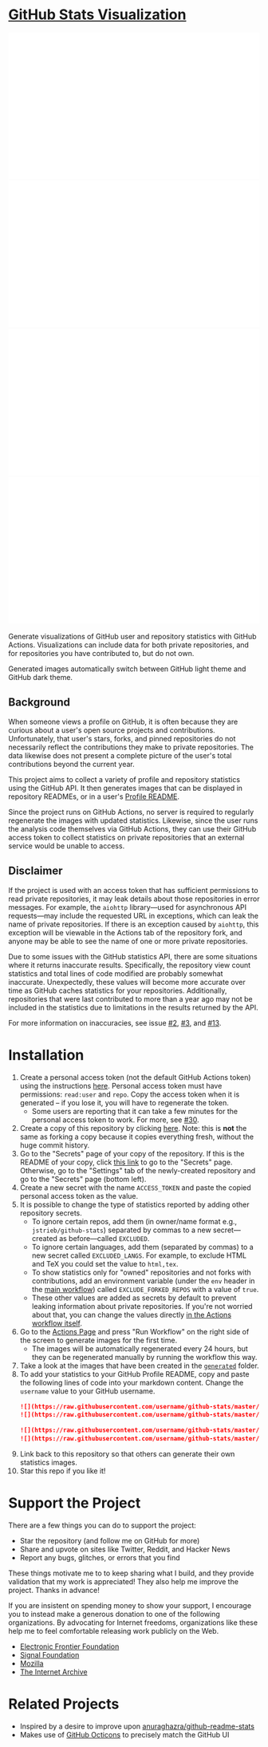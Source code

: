 # [GitHub Stats Visualization](https://github.com/jstrieb/github-stats)

<!--
https://github.community/t/support-theme-context-for-images-in-light-vs-dark-mode/147981/84
-->
<a href="https://github.com/nobiit/github-stats">
<img src="https://github.com/nobiit/github-stats/blob/master/generated/overview.svg#gh-dark-mode-only" />
<img src="https://github.com/nobiit/github-stats/blob/master/generated/languages.svg#gh-dark-mode-only" />
<img src="https://github.com/nobiit/github-stats/blob/master/generated/overview.svg#gh-light-mode-only" />
<img src="https://github.com/nobiit/github-stats/blob/master/generated/languages.svg#gh-light-mode-only" />
</a>

Generate visualizations of GitHub user and repository statistics with GitHub
Actions. Visualizations can include data for both private repositories, and for
repositories you have contributed to, but do not own.

Generated images automatically switch between GitHub light theme and GitHub
dark theme.

## Background

When someone views a profile on GitHub, it is often because they are curious
about a user's open source projects and contributions. Unfortunately, that
user's stars, forks, and pinned repositories do not necessarily reflect the
contributions they make to private repositories. The data likewise does not
present a complete picture of the user's total contributions beyond the current
year.

This project aims to collect a variety of profile and repository statistics
using the GitHub API. It then generates images that can be displayed in
repository READMEs, or in a user's [Profile
README](https://docs.github.com/en/github/setting-up-and-managing-your-github-profile/managing-your-profile-readme).

Since the project runs on GitHub Actions, no server is required to regularly
regenerate the images with updated statistics. Likewise, since the user runs
the analysis code themselves via GitHub Actions, they can use their GitHub
access token to collect statistics on private repositories that an external
service would be unable to access.

## Disclaimer

If the project is used with an access token that has sufficient permissions to
read private repositories, it may leak details about those repositories in
error messages. For example, the `aiohttp` library—used for asynchronous API
requests—may include the requested URL in exceptions, which can leak the name
of private repositories. If there is an exception caused by `aiohttp`, this
exception will be viewable in the Actions tab of the repository fork, and
anyone may be able to see the name of one or more private repositories.

Due to some issues with the GitHub statistics API, there are some situations
where it returns inaccurate results. Specifically, the repository view count
statistics and total lines of code modified are probably somewhat inaccurate.
Unexpectedly, these values will become more accurate over time as GitHub
caches statistics for your repositories. Additionally, repositories that were
last contributed to more than a year ago may not be included in the statistics
due to limitations in the results returned by the API.

For more information on inaccuracies, see issue
[#2](https://github.com/jstrieb/github-stats/issues/2),
[#3](https://github.com/jstrieb/github-stats/issues/3), and
[#13](https://github.com/jstrieb/github-stats/issues/13).

# Installation

<!-- TODO: Add details and screenshots -->

1. Create a personal access token (not the default GitHub Actions token) using
   the instructions
   [here](https://docs.github.com/en/github/authenticating-to-github/creating-a-personal-access-token).
   Personal access token must have permissions: `read:user` and `repo`. Copy
   the access token when it is generated – if you lose it, you will have to
   regenerate the token.
   - Some users are reporting that it can take a few minutes for the personal
     access token to work. For more, see 
     [#30](https://github.com/jstrieb/github-stats/issues/30).
2. Create a copy of this repository by clicking
   [here](https://github.com/jstrieb/github-stats/generate). Note: this is
   **not** the same as forking a copy because it copies everything fresh,
   without the huge commit history. 
3. Go to the "Secrets" page of your copy of the repository. If this is the
   README of your copy, click [this link](../../settings/secrets/actions) to go
   to the "Secrets" page. Otherwise, go to the "Settings" tab of the
   newly-created repository and go to the "Secrets" page (bottom left).
4. Create a new secret with the name `ACCESS_TOKEN` and paste the copied
   personal access token as the value.
5. It is possible to change the type of statistics reported by adding other
   repository secrets. 
   - To ignore certain repos, add them (in owner/name format e.g.,
     `jstrieb/github-stats`) separated by commas to a new secret—created as
     before—called `EXCLUDED`.
   - To ignore certain languages, add them (separated by commas) to a new
     secret called `EXCLUDED_LANGS`. For example, to exclude HTML and TeX you
     could set the value to `html,tex`.
   - To show statistics only for "owned" repositories and not forks with
     contributions, add an environment variable (under the `env` header in the
     [main
     workflow](https://github.com/jstrieb/github-stats/blob/master/.github/workflows/main.yml))
     called `EXCLUDE_FORKED_REPOS` with a value of `true`.
   - These other values are added as secrets by default to prevent leaking
     information about private repositories. If you're not worried about that,
     you can change the values directly [in the Actions workflow
     itself](https://github.com/jstrieb/github-stats/blob/05de1314b870febd44d19ad2f55d5e59d83f5857/.github/workflows/main.yml#L48-L53).
6. Go to the [Actions
   Page](../../actions?query=workflow%3A"Generate+Stats+Images") and press "Run
   Workflow" on the right side of the screen to generate images for the first
   time. 
   - The images will be automatically regenerated every 24 hours, but they can
     be regenerated manually by running the workflow this way.
7. Take a look at the images that have been created in the
   [`generated`](generated) folder.
8. To add your statistics to your GitHub Profile README, copy and paste the
   following lines of code into your markdown content. Change the `username`
   value to your GitHub username.
   ```md
   ![](https://raw.githubusercontent.com/username/github-stats/master/generated/overview.svg#gh-dark-mode-only)
   ![](https://raw.githubusercontent.com/username/github-stats/master/generated/overview.svg#gh-light-mode-only)
   ```
   ```md
   ![](https://raw.githubusercontent.com/username/github-stats/master/generated/languages.svg#gh-dark-mode-only)
   ![](https://raw.githubusercontent.com/username/github-stats/master/generated/languages.svg#gh-light-mode-only)
   ```
9. Link back to this repository so that others can generate their own
   statistics images.
10. Star this repo if you like it!


# Support the Project

There are a few things you can do to support the project:

- Star the repository (and follow me on GitHub for more)
- Share and upvote on sites like Twitter, Reddit, and Hacker News
- Report any bugs, glitches, or errors that you find

These things motivate me to to keep sharing what I build, and they provide
validation that my work is appreciated! They also help me improve the
project. Thanks in advance!

If you are insistent on spending money to show your support, I encourage you to
instead make a generous donation to one of the following organizations. By advocating
for Internet freedoms, organizations like these help me to feel comfortable
releasing work publicly on the Web.

- [Electronic Frontier Foundation](https://supporters.eff.org/donate/)
- [Signal Foundation](https://signal.org/donate/)
- [Mozilla](https://donate.mozilla.org/en-US/)
- [The Internet Archive](https://archive.org/donate/index.php)


# Related Projects

- Inspired by a desire to improve upon
  [anuraghazra/github-readme-stats](https://github.com/anuraghazra/github-readme-stats)
- Makes use of [GitHub Octicons](https://primer.style/octicons/) to precisely
  match the GitHub UI
